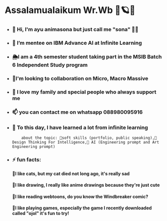 # Assalamualaikum Wr.Wb  🌾🪐💫


- ### 👋 Hi, I'm ayu animasona but just call me "sona" 💅🤭
- ### 👀 I’m mentee on IBM Advance AI at Infinite Learning 
- ### 🌦️I am a 4th semester student taking part in the MSIB Batch 6 Independent Study program
- ### 🪻I'm looking to collaboration on Micro, Macro Massive 
- ### 💞️ I love my family and special people who always support me
- ### 📫 you can contact me on whatsapp 088980095916
  
- ### 🌱 To this day, I have learned a lot from infinite learning
          about the topic: 🎀soft skills (portfolio, public speaking),🎀 Design Thinking For Intelligence,🎀 AI (Engineering prompt and Art Engineering prompt)
  
- ### ⚡ fun facts:
     #### 🌱I like cats, but my cat died not long ago, it's really sad
     #### 🌱I like drawing, I really like anime drawings because they're just cute
     #### 🌱I like reading webtoons, do you know the Windbreaker comic?
     #### 🌱I like playing games, especially the game I recently downloaded called "ojol" it's fun to try!

<!---
Ayuanimasona18/Ayuanimasona18 is a ✨ special ✨ repository because its `README.md` (this file) appears on your GitHub profile.
You can click the Preview link to take a look at your changes.
--->
